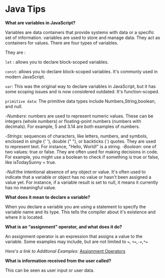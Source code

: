 # Java Tips

**What are variables in JavaScript?**

 Variables are data containers that provide systems with data or a specific set of information. variables are used to store and manage data. They act as containers for values. There are four types of variables.

They are :

 `let` : allows you to declare block-scoped variables.

 `const`: allows you to declare block-scoped variables. It's commonly used in modern JavaScript.

 `var`: This was the original way to declare variables in JavaScript, but it has some scoping issues and is now considered outdated. It's function-scoped.

 `primitive data`: The primitive data types include Numbers,String,boolean, and null.

-*Numbers*: numbers are used to represent numeric values. These can be integers (whole numbers) or floating-point numbers (numbers with decimals). For example, 5 and 3.14 are both examples of numbers.

-*Strings*: sequences of characters, like letters, numbers, and symbols, enclosed in single (' '), double (" "), or backticks (`) quotes. They are used to represent text. For instance, "Hello, World!" is a string.
-*Boolean*: one of two values: true or false. They are often used for making decisions in code. For example, you might use a boolean to check if something is true or false, like isTodaySunny = true.

-*Null*:the intentional absence of any object or value. It's often used to indicate that a variable or object has no value or hasn't been assigned a value yet. For instance, if a variable result is set to null, it means it currently has no meaningful value.

**What does it mean to declare a variable?**

When you declare a variable you are using a statement to specify the variable name and its type. This tells the compiler about it's existence and where it is located.

**What is an “assignment” operator, and what does it do?**

An assignment operator is an expression that assigns a value to the variable. Some examples may include, but are not limited to `=`, `+=`,`-=`,`*=`

 *Here's a link to Additonal Examples:*
[Assignment Operators](https://www.w3schools.com/js/js_assignment.asp)

**What is information received from the user called?**

This can be seen as user input or user data.
